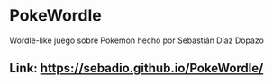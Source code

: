 # PokeWordle

Wordle-like juego sobre Pokemon hecho por Sebastián Díaz Dopazo

## Link: https://sebadio.github.io/PokeWordle/
